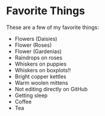 # Favorite Things

These are a few of my favorite things:

- Flowers (Daisies)
- Flower (Roses)
- Flower (Gardenias)
- Raindrops on roses
- Whiskers on puppies
- Whiskers on boxplots!!
- Bright copper kettles
- Warm woolen mittens
- Not editing directly on GitHub
- Getting sleep
- Coffee
- Tea
